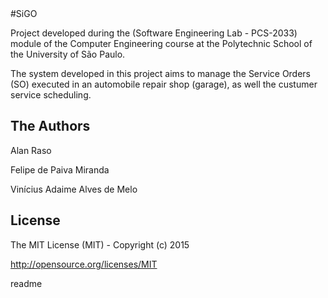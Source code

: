 <snippet>
  <content>
#SiGO

Project developed during the (Software Engineering Lab - PCS-2033) module of the Computer Engineering course at the Polytechnic School of the University of São Paulo. 

The system developed in this project aims to manage the Service Orders (SO) executed in an automobile repair shop (garage), as well the custumer service scheduling.

## The Authors

Alan Raso

Felipe de Paiva Miranda

Vinícius Adaime Alves de Melo


## License

The MIT License (MIT) - Copyright (c) 2015  

http://opensource.org/licenses/MIT

</content>
  <tabTrigger>readme</tabTrigger>
</snippet>
